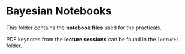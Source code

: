 # Bayesian Notebooks

This folder contains the **notebook files** used for the practicals.

PDF keynotes from the **lecture sessions** can be found in the `lectures` folder.
